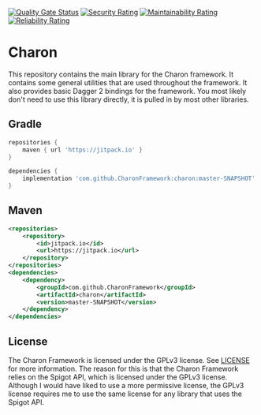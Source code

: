 [![Quality Gate Status](https://sonarcloud.io/api/project_badges/measure?project=CharonFramework_charon&metric=alert_status)](https://sonarcloud.io/summary/new_code?id=CharonFramework_charon) [![Security Rating](https://sonarcloud.io/api/project_badges/measure?project=CharonFramework_charon&metric=security_rating)](https://sonarcloud.io/summary/new_code?id=CharonFramework_charon) [![Maintainability Rating](https://sonarcloud.io/api/project_badges/measure?project=CharonFramework_charon&metric=sqale_rating)](https://sonarcloud.io/summary/new_code?id=CharonFramework_charon) [![Reliability Rating](https://sonarcloud.io/api/project_badges/measure?project=CharonFramework_charon&metric=reliability_rating)](https://sonarcloud.io/summary/new_code?id=CharonFramework_charon)

# Charon
This repository contains the main library for the Charon framework. It contains some general utilities that are used throughout the framework.
It also provides basic Dagger 2 bindings for the framework. You most likely don't need to use this library directly, it is pulled in by most other libraries.

## Gradle
```groovy
repositories {
    maven { url 'https://jitpack.io' }
}

dependencies {
    implementation 'com.github.CharonFramework:charon:master-SNAPSHOT'
}
```

## Maven
```xml
<repositories>
    <repository>
        <id>jitpack.io</id>
        <url>https://jitpack.io</url>
    </repository>
</repositories>
<dependencies>
    <dependency>
        <groupId>com.github.CharonFramework</groupId>
        <artifactId>charon</artifactId>
        <version>master-SNAPSHOT</version>
    </dependency>
</dependencies>
```

## License
The Charon Framework is licensed under the GPLv3 license. See [LICENSE](LICENSE) for more information.
The reason for this is that the Charon Framework relies on the Spigot API, which is licensed under the GPLv3 license.
Although I would have liked to use a more permissive license, the GPLv3 license requires me to use the same license for any library that uses the Spigot API.

